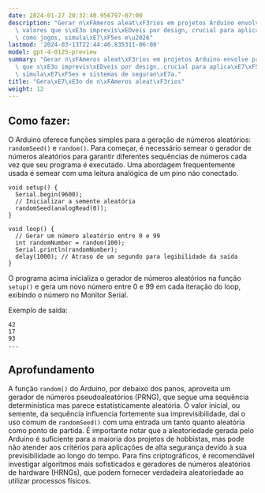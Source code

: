 ```yaml
---
date: 2024-01-27 20:32:40.956797-07:00
description: "Gerar n\xFAmeros aleat\xF3rios em projetos Arduino envolve produzir\
  \ valores que s\xE3o imprevis\xEDveis por design, crucial para aplica\xE7\xF5es\
  \ como jogos, simula\xE7\xF5es e\u2026"
lastmod: '2024-03-13T22:44:46.835311-06:00'
model: gpt-4-0125-preview
summary: "Gerar n\xFAmeros aleat\xF3rios em projetos Arduino envolve produzir valores\
  \ que s\xE3o imprevis\xEDveis por design, crucial para aplica\xE7\xF5es como jogos,\
  \ simula\xE7\xF5es e sistemas de seguran\xE7a."
title: "Gera\xE7\xE3o de n\xFAmeros aleat\xF3rios"
weight: 12
---
```


## Como fazer:
O Arduino oferece funções simples para a geração de números aleatórios: `randomSeed()` e `random()`. Para começar, é necessário semear o gerador de números aleatórios para garantir diferentes sequências de números cada vez que seu programa é executado. Uma abordagem frequentemente usada é semear com uma leitura analógica de um pino não conectado.

```Arduino
void setup() {
  Serial.begin(9600);
  // Inicializar a semente aleatória
  randomSeed(analogRead(0));
}

void loop() {
  // Gerar um número aleatório entre 0 e 99
  int randomNumber = random(100);
  Serial.println(randomNumber);
  delay(1000); // Atraso de um segundo para legibilidade da saída
}
```

O programa acima inicializa o gerador de números aleatórios na função `setup()` e gera um novo número entre 0 e 99 em cada iteração do loop, exibindo o número no Monitor Serial.

Exemplo de saída:
```
42
17
93
...
```

## Aprofundamento
A função `random()` do Arduino, por debaixo dos panos, aproveita um gerador de números pseudoaleatórios (PRNG), que segue uma sequência determinística mas parece estatisticamente aleatória. O valor inicial, ou semente, da sequência influencia fortemente sua imprevisibilidade, daí o uso comum de `randomSeed()` com uma entrada um tanto quanto aleatória como ponto de partida. É importante notar que a aleatoriedade gerada pelo Arduino é suficiente para a maioria dos projetos de hobbistas, mas pode não atender aos critérios para aplicações de alta segurança devido à sua previsibilidade ao longo do tempo. Para fins criptográficos, é recomendável investigar algoritmos mais sofisticados e geradores de números aleatórios de hardware (HRNGs), que podem fornecer verdadeira aleatoriedade ao utilizar processos físicos.
